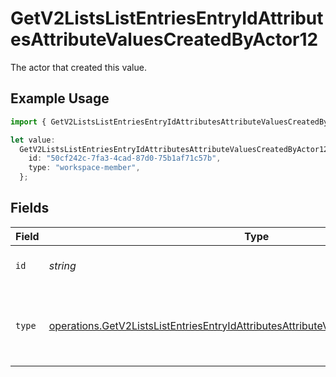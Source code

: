 # GetV2ListsListEntriesEntryIdAttributesAttributeValuesCreatedByActor12

The actor that created this value.

## Example Usage

```typescript
import { GetV2ListsListEntriesEntryIdAttributesAttributeValuesCreatedByActor12 } from "attio-js/models/operations/getv2listslistentriesentryidattributesattributevalues.js";

let value:
  GetV2ListsListEntriesEntryIdAttributesAttributeValuesCreatedByActor12 = {
    id: "50cf242c-7fa3-4cad-87d0-75b1af71c57b",
    type: "workspace-member",
  };
```

## Fields

| Field                                                                                                                                                                                        | Type                                                                                                                                                                                         | Required                                                                                                                                                                                     | Description                                                                                                                                                                                  |
| -------------------------------------------------------------------------------------------------------------------------------------------------------------------------------------------- | -------------------------------------------------------------------------------------------------------------------------------------------------------------------------------------------- | -------------------------------------------------------------------------------------------------------------------------------------------------------------------------------------------- | -------------------------------------------------------------------------------------------------------------------------------------------------------------------------------------------- |
| `id`                                                                                                                                                                                         | *string*                                                                                                                                                                                     | :heavy_minus_sign:                                                                                                                                                                           | An ID to identify the actor.                                                                                                                                                                 |
| `type`                                                                                                                                                                                       | [operations.GetV2ListsListEntriesEntryIdAttributesAttributeValuesCreatedByActorType12](../../models/operations/getv2listslistentriesentryidattributesattributevaluescreatedbyactortype12.md) | :heavy_minus_sign:                                                                                                                                                                           | The type of actor. [Read more information on actor types here](/docs/actors).                                                                                                                |